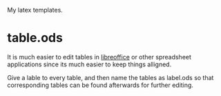 My latex templates.

# table.ods

It is much easier to edit tables in [libreoffice](http://www.libreoffice.org/features/calc/)
or other spreadsheet applications since its much easier to keep things alligned.

Give a lable to every table, and then name the tables as label.ods so that 
corresponding tables can be found afterwards for further editing.
